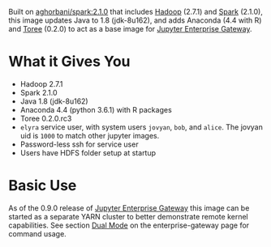 Built on [aghorbani/spark:2.1.0](https://hub.docker.com/r/aghorbani/spark/) that includes
[Hadoop](http://hadoop.apache.org/) (2.7.1) and [Spark](https://spark.apache.org/) (2.1.0), this image updates Java to 
1.8 (jdk-8u162), and adds Anaconda (4.4 with R) and [Toree](https://toree.apache.org/) (0.2.0) to act as a base image 
for [Jupyter Enterprise Gateway](http://jupyter-enterprise-gateway.readthedocs.io/en/latest/).

# What it Gives You
* Hadoop 2.7.1 
* Spark 2.1.0
* Java 1.8 (jdk-8u162)
* Anaconda 4.4 (python 3.6.1) with R packages
* Toree 0.2.0.rc3
* `elyra` service user, with system users `jovyan`, `bob`, and `alice`.  The jovyan uid is `1000` to match other jupyter
 images.
* Password-less ssh for service user
* Users have HDFS folder setup at startup

# Basic Use
As of the 0.9.0 release of [Jupyter Enterprise Gateway](https://github.com/jupyter-incubator/enterprise_gateway/releases)
this image can be started as a separate YARN cluster to better demonstrate remote kernel capabilities.  See section 
[Dual Mode](https://hub.docker.com/r/elyra/enterprise-gateway/#dual_mode) on the enterprise-gateway page for command 
usage.
